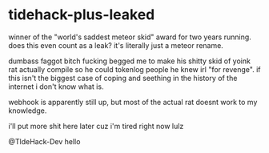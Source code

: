 # tidehack-plus-leaked
winner of the "world's saddest meteor skid" award for two years running. does this even count as a leak? it's literally just a meteor rename.

dumbass faggot bitch fucking begged me to make his shitty skid of yoink rat actually compile so he could tokenlog people he knew irl "for revenge". if this isn't the biggest case of coping and seething in the history of the internet i don't know what is.

webhook is apparently still up, but most of the actual rat doesnt work to my knowledge.

i'll put more shit here later cuz i'm tired right now lulz

@TldeHack-Dev hello
